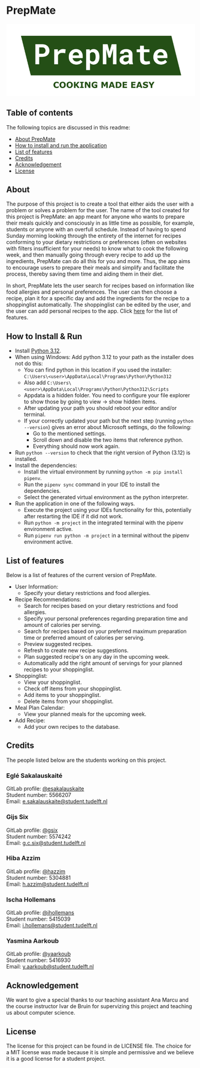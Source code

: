 # PrepMate

![prepmate_logo2](images/prepmate_logo2.png)


## Table of contents

The following topics are discussed in this readme:  
* [About PrepMate](#about)
* [How to install and run the application](#how-to-install-&-run)
* [List of features](#list-of-features)
* [Credits](#credits)
* [Acknowledgement](#acknowledgement)
* [License](#license)


## About

The purpose of this project is to create a tool that either aids the user 
with a problem or solves a problem for the user. The name of the tool created
for this project is PrepMate: an app meant for anyone who wants to prepare their meals quickly and consciously in as little time as possible, 
for example, students or anyone with an overfull schedule. Instead of having to 
spend Sunday morning looking through the entirety of the internet for recipes 
conforming to your dietary restrictions or preferences (often on websites with filters 
insufficient for your needs) to know what to cook the following week, and then manually 
going through every recipe to add up the ingredients, PrepMate can do all this for you and more. 
Thus, the app aims to encourage users to prepare their meals and simplify and facilitate the process, 
thereby saving them time and aiding them in their diet. 

In short, PrepMate lets the user search for recipes 
based on information like food allergies and personal preferences. 
The user can then choose a recipe, plan it for a specific day and add the 
ingredients for the recipe to a shoppinglist automatically. The shoppinglist 
can be edited by the user, and the user can add personal recipes to the app. 
Click [here](#list-of-features) for the list of features.


## How to Install & Run

* Install [Python 3.12](https://www.python.org/downloads/).
* When using Windows: Add python 3.12 to your path as the installer does not do this:
  * You can find python in this location if you used the installer: `C:\Users\<user>\AppData\Local\Programs\Python\Python312`
  * Also add `C:\Users\<user>\AppData\Local\Programs\Python\Python312\Scripts`
  * Appdata is a hidden folder. You need to configure your file explorer to show those by going to view -> show hidden items.
  * After updating your path you should reboot your editor and/or terminal.
  * If your correctly updated your path but the next step (running `python --version`) gives an error about Microsoft settings, do the following:
    * Go to the mentioned settings.
    * Scroll down and disable the two items that reference python.
    * Everything should now work again.
* Run `python --version` to check that the right version of Python (3.12) is installed.
* Install the dependencies:
  * Install the virtual environment by running `python -m pip install pipenv`.
  * Run the `pipenv sync` command in your IDE to install the dependencies.
  * Select the generated virtual environment as the python interpreter.
* Run the application in one of the following ways. 
  * Execute the project using your IDEs functionality for this, potentially after restarting the IDE if it did not work.
  * Run `python -m project` in the integrated terminal with the pipenv environment active.
  * Run `pipenv run python -m project` in a terminal without the pipenv environment active.


## List of features


Below is a list of features of the current version of PrepMate.
* User Information:
  * Specify your dietary restrictions and food allergies.
* Recipe Recommendations:
  * Search for recipes based on your dietary restrictions and food allergies.
  * Specify your personal preferences regarding preparation time and amount of calories per serving.
  * Search for recipes based on your preferred maximum preparation time or preferred amount of calories per serving.
  * Preview suggested recipes.
  * Refresh to create new recipe suggestions.
  * Plan suggested recipe's on any day in the upcoming week.
  * Automatically add the right amount of servings for your planned recipes to your shoppinglist.
* Shoppinglist:
  * View your shoppinglist.
  * Check off items from your shoppinglist.
  * Add items to your shoppinglist.
  * Delete items from your shoppinglist.
* Meal Plan Calendar:
  * View your planned meals for the upcoming week.
* Add Recipe:
  * Add your own recipes to the database.

## Credits
The people listed below are the students working on this project.

### Eglé Sakalauskaité
GitLab profile: [@esakalauskaite](https://gitlab.ewi.tudelft.nl/esakalauskaite)  
Student number: 5566207  
Email: e.sakalauskaite@student.tudelft.nl  

### Gijs Six
GitLab profile: [@gsix](https://gitlab.ewi.tudelft.nl/gsix)  
Student number: 5574242  
Email: g.c.six@student.tudelft.nl

### Hiba Azzim
GitLab profile: [@hazzim](https://gitlab.ewi.tudelft.nl/hazzim)  
Student number: 5304881  
Email: h.azzim@student.tudelft.nl

### Ischa Hollemans
GitLab profile: [@ihollemans](https://gitlab.ewi.tudelft.nl/ihollemans)  
Student number: 5415039  
Email: i.hollemans@student.tudelft.nl

### Yasmina Aarkoub
GitLab profile: [@yaarkoub](https://gitlab.ewi.tudelft.nl/yaarkoub)  
Student number: 5416930  
Email: y.aarkoub@student.tudelft.nl


## Acknowledgement

We want to give a special thanks to our teaching assistant Ana Marcu and the course instructor Ivar de Bruin for supervizing this project and teaching us about computer science.


## License
The license for this project can be found in de LICENSE file. The choice for a MIT license was made because it is simple and permissive and we believe it is a good license for a student project.

